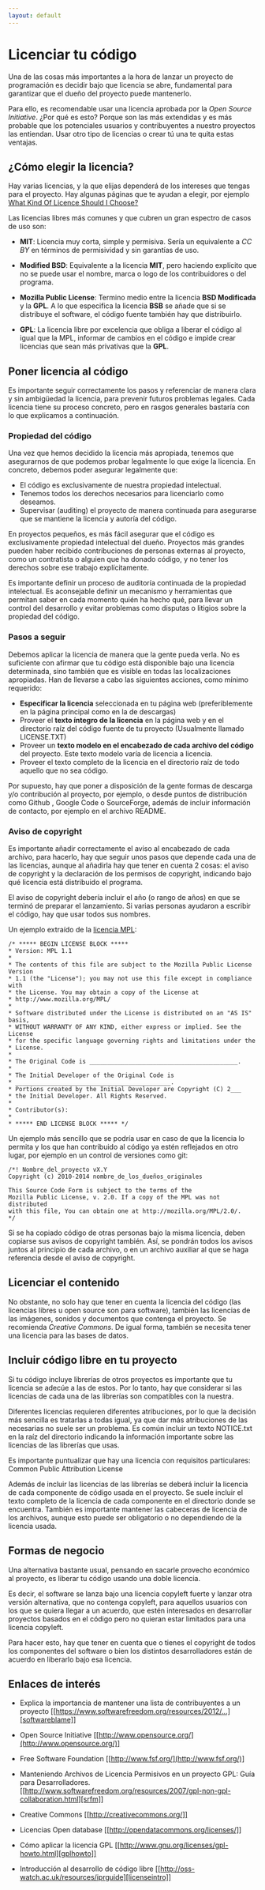 ```yaml
---
layout: default
---
```

# Licenciar tu código

Una de las cosas más importantes a la hora de lanzar un proyecto de
programación es decidir bajo que licencia se abre, fundamental para
garantizar que el dueño del proyecto puede mantenerlo.

Para ello, es recomendable usar una licencia aprobada por la *Open
Source Initiative*. ¿Por qué es esto? Porque son las más extendidas y
es más probable que los potenciales usuarios y contribuyentes a
nuestro proyectos las entiendan. Usar otro tipo de licencias o crear
tú una te quita estas ventajas.


## ¿Cómo elegir la licencia?

Hay varias licencias, y la que elijas dependerá de los intereses que
tengas para el proyecto. Hay algunas páginas que te ayudan a elegir,
por ejemplo [What Kind Of Licence Should I Choose?][whatlicence]

Las licencias libres más comunes y que cubren un gran espectro de casos de uso son:

- **MIT**: Licencia muy corta, simple y permisiva. Sería un
  equivalente a *CC BY* en términos de permisividad y sin garantías de
  uso.

- **Modified BSD**: Equivalente a la licencia **MIT**, pero haciendo
  explícito que no se puede usar el nombre, marca o logo de los
  contribuidores o del programa.

- **Mozilla Public License**: Termino medio entre la licencia **BSD
  Modificada** y la **GPL**. A lo que especifica la licencia **BSB**
  se añade que si se distribuye el software, el código fuente también
  hay que distribuirlo.

- **GPL**: La licencia libre por excelencia que obliga a liberar el
  código al igual que la MPL, informar de cambios en el código e
  impide crear licencias que sean más privativas que la **GPL**.

## Poner licencia al código

Es importante seguir correctamente los pasos y referenciar de manera
clara y sin ambigüedad la licencia, para prevenir futuros problemas
legales. Cada licencia tiene su proceso concreto, pero en rasgos
generales bastaría con lo que explicamos a continuación.

### Propiedad del código

Una vez que hemos decidido la licencia más apropiada, tenemos que
asegurarnos de que podemos probar legalmente lo que exige la
licencia. En concreto, debemos poder asegurar legalmente que:

- El código es exclusivamente de nuestra propiedad intelectual.
- Tenemos todos los derechos necesarios para licenciarlo como
  deseamos.
- Supervisar (auditing) el proyecto de manera continuada para
  asegurarse que se mantiene la licencia y autoría del código.

En proyectos pequeños, es más fácil asegurar que el código es exclusivamente propiedad intelectual del dueño. Proyectos más grandes pueden haber recibido contribuciones de personas externas al proyecto, como un contratista o alguien que ha donado código, y no tener los derechos sobre ese trabajo explícitamente.


Es importante definir un proceso de auditoría continuada de la
propiedad intelectual. Es aconsejable definir un mecanismo y
herramientas que permitan saber en cada momento quién ha hecho qué,
para llevar un control del desarrollo y evitar problemas como disputas
o litigios sobre la propiedad del código.

### Pasos a seguir

Debemos aplicar la licencia de manera que la gente pueda verla. No es
suficiente con afirmar que tu código está disponible bajo una licencia
determinada, sino también que es visible en todas las localizaciones
apropiadas. Han de llevarse a cabo las siguientes acciones, como
mínimo requerido:

- **Especificar la licencia** seleccionada en tu página web
  (preferiblemente en la página principal como en la de descargas)
- Proveer el **texto íntegro de la licencia** en la página web y en el
  directorio raíz del código fuente de tu proyecto (Usualmente llamado
  LICENSE.TXT)
- Proveer un **texto modelo en el encabezado de cada archivo del
  código** del proyecto. Este texto modelo varía de licencia a
  licencia.
- Proveer el texto completo de la licencia en el directorio raíz de
  todo aquello que no sea código.

Por supuesto, hay que poner a disposición de la gente formas de
descarga y/o contribución al proyecto, por ejemplo, o desde puntos de
distribución como Github , Google Code o SourceForge, además de
incluir información de contacto, por ejemplo en el archivo README.


### Aviso de copyright

Es importante añadir correctamente el aviso al encabezado de cada
archivo, para hacerlo, hay que seguir unos pasos que depende cada una
de las licencias, aunque al añadirla hay que tener en cuenta 2 cosas:
el aviso de copyright y la declaración de los permisos de copyright,
indicando bajo qué licencia está distribuido el programa.

El aviso de copyright debería incluir el año (o rango de años) en que
se terminó de preparar el lanzamiento. Si varias personas ayudaron a
escribir el código, hay que usar todos sus nombres.

Un ejemplo extraído de la [licencia MPL](https://www.mozilla.org/MPL/boilerplate-1.1/):

	/* ***** BEGIN LICENSE BLOCK *****
	* Version: MPL 1.1
	*
	* The contents of this file are subject to the Mozilla Public License Version
	* 1.1 (the "License"); you may not use this file except in compliance with
	* the License. You may obtain a copy of the License at
	* http://www.mozilla.org/MPL/
	*
	* Software distributed under the License is distributed on an "AS IS" basis,
	* WITHOUT WARRANTY OF ANY KIND, either express or implied. See the License
	* for the specific language governing rights and limitations under the
	* License.
	*
	* The Original Code is __________________________________________.
	*
	* The Initial Developer of the Original Code is
	* ____________________________________________.
	* Portions created by the Initial Developer are Copyright (C) 2___
	* the Initial Developer. All Rights Reserved.
	*
	* Contributor(s):
	*
	* ***** END LICENSE BLOCK ***** */


Un ejemplo más sencillo que se podría usar en caso de que la licencia lo permita y los que han contribuido al código ya estén reflejados en otro lugar, por ejemplo en un control de versiones como git:

	/*! Nombre_del_proyecto vX.Y
	Copyright (c) 2010-2014 nombre_de_los_dueños_originales

	This Source Code Form is subject to the terms of the
	Mozilla Public License, v. 2.0. If a copy of the MPL was not distributed
	with this file, You can obtain one at http://mozilla.org/MPL/2.0/.
	*/


Si se ha copiado código de otras personas bajo la misma licencia,
deben copiarse sus avisos de copyright también. Así, se pondrán todos los
avisos juntos al principio de cada archivo, o en un archivo auxiliar al que se haga referencia desde el aviso de copyright.


<!--
### Las licencias GPL

Al añadir una licencia hay que tener en cuenta 2 cosas: el aviso de
copyright y la declaración de los permisos de copyright, indicando
bajo qué licencia está distribuido el programa.

El aviso de copyright debería incluir el año (o rango de años) en que
se terminó de preparar el lanzamiento. Si varias personas ayudaron a
escribir el código, hay que usar todos sus nombres.

Tanto si el programa se libera bajo una licencia GPL o LGPL, se debe
incluir una versión de texto de la licencia. En los programas GNU la
licencia GPL se encuentra normalmente en un archivo llamado
COPYING. En el caso de LGPL, el archivo se llamará COPYING.LESSER.

Si se ha copiado código de otras personas bajo la misma licencia,
deben copiarse sus avisos de copyright. Así, se pondrán todos los
avisos juntos al principio de cada archivo.


Además es importante incluir información de contacto, por ejemplo en
el archivo README.


La declaración de los permisos de copyright debería incluirse justo
después de los avisos de copyright. Un ejemplo de GPL sería el
siguiente:

>This program is free software: you can redistribute it and/or modify
>it under the terms of the GNU General Public License as published by
>the Free Software Foundation, either version 3 of the License, or
>at your option) any later version.
>
>This program is distributed in the hope that it will be useful,
>but WITHOUT ANY WARRANTY; without even the implied warranty of
>MERCHANTABILITY or FITNESS FOR A PARTICULAR PURPOSE.  See the
>GNU General Public License for more details.
>
>You should have received a copy of the GNU General Public License
>along with this program.  If not, see <http://www.gnu.org/licenses/>.


Para programas interactivos se recomienda mostrar por pantalla
brevemente un aviso sobre el copyright y los permisos de copia al
iniciarse el programa.

-->

## Licenciar el contenido

No obstante, no solo hay que tener en cuenta la licencia del código
(las licencias libres u open source son para software), también las
licencias de las imágenes, sonidos y documentos que contenga el
proyecto. Se recomienda *Creative Commons*.  De igual forma, también
se necesita tener una licencia para las bases de datos.


## Incluir código libre en tu proyecto

Si tu código incluye librerías de otros proyectos es importante que tu
licencia se adecúe a las de estos. Por lo tanto, hay que considerar si
las licencias de cada una de las librerías son compatibles con la
nuestra.

Diferentes licencias requieren diferentes atribuciones, por lo que la
decisión más sencilla es tratarlas a todas igual, ya que dar más
atribuciones de las necesarias no suele ser un problema. Es común
incluir un texto NOTICE.txt en la raíz del directorio indicando la
información importante sobre las licencias de las librerías que usas.

Es importante puntualizar que hay una licencia con requisitos particulares: Common Public Attribution License

Además de incluir las licencias de las librerías se deberá incluir la
licencia de cada componente de código usada en el proyecto. Se suele
incluir el texto completo de la licencia de cada componente en el
directorio donde se encuentra. También es importante mantener las
cabeceras de licencia de los archivos, aunque esto puede ser obligatorio o no dependiendo de la licencia usada.

## Formas de negocio

Una alternativa bastante usual, pensando en sacarle provecho económico al proyecto,  es liberar tu código usando una doble licencia.

Es decir, el software se lanza bajo una licencia copyleft fuerte y lanzar otra versión alternativa, que no contenga copyleft, para aquellos usuarios con los que se quiera llegar a un acuerdo, que estén interesados en desarrollar proyectos basados en el código pero no quieran estar limitados para una licencia copyleft.

Para hacer esto, hay que tener en cuenta que o tienes el copyright de todos los componentes del software o bien los distintos desarrolladores están de acuerdo en liberarlo bajo esa licencia.

## Enlaces de interés

- Explica la importancia de mantener una lista de contribuyentes a un
  proyecto [[https://www.softwarefreedom.org/resources/2012/...][softwareblame]]

- Open Source Initiative [[http://www.opensource.org/](http://www.opensource.org/)]
- Free Software Foundation [[http://www.fsf.org/](http://www.fsf.org/)]
- Manteniendo Archivos de Licencia Permisivos en un proyecto GPL: Guía para Desarrolladores.[[http://www.softwarefreedom.org/resources/2007/gpl-non-gpl-collaboration.html][srfm]]
- Creative Commons [[http://creativecommons.org/]]
- Licencias Open database  [[http://opendatacommons.org/licenses/]]
- Cómo aplicar la licencia GPL [[http://www.gnu.org/licenses/gpl-howto.html][gplhowto]]
- Introducción al desarrollo de código libre [[http://oss-watch.ac.uk/resources/iprguide][licenseintro]]

[srfm]: <http://www.softwarefreedom.org/resources/2007/gpl-non-gpl-collaboration.html>
[openyourcode]: <http://oss-watch.ac.uk/resources/opensourceyourcode>
[licenseintro]: <http://oss-watch.ac.uk/resources/iprguide>
[whatlicence]: <http://oss-watch.ac.uk/resources/licdiff>


[chooselicense]: <http://choosealicense.com/licenses/>
[gplhowto]: <http://www.gnu.org/licenses/gpl-howto.html>
[softwareblame]: <https://www.softwarefreedom.org/resources/2012/ManagingCopyrightInformation.html>
